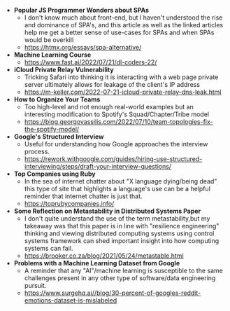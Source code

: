 - **Popular JS Programmer Wonders about SPAs**
  - I don't know much about front-end, but I haven't understood the rise and dominance of SPA's, and this article as well as the linked articles help me get a better sense of use-cases for SPAs and when SPAs would be overkill
  - https://htmx.org/essays/spa-alternative/
- **Machine Learning Course**
  - https://www.fast.ai/2022/07/21/dl-coders-22/
- **iCloud Private Relay Vulnerability**
  - Tricking Safari into thinking it is interacting with a web page private server ultimately allows for leakage of the client's IP address
  - https://m-keller.com/2022-07-21-icloud-private-relay-dns-leak.html
- **How to Organize Your Teams**
  - Too high-level and not enough real-world examples but an interesting modification to Spotify's Squad/Chapter/Tribe model
  - https://blog.georgovassilis.com/2022/07/10/team-topologies-fix-the-spotify-model/
- **Google's Structured Interview**
  - Useful for understanding how Google approaches the interview process. 
  - https://rework.withgoogle.com/guides/hiring-use-structured-interviewing/steps/draft-your-interview-questions/
- **Top Companies using Ruby**
  - In the sea of internet chatter about "X language dying/being dead" this type of site that highlights a language's use can be a helpful reminder that internet chatter is just that.
  - https://toprubycompanies.info/
- **Some Reflection on Metastability in Distributed Systems Paper**
  - I don't quite understand the use of the term metastability,but my takeaway was that this paper is in line with "resilience engineering" thinking and viewing distributed computing systems using control systems framework can shed important insight into how computing systems can fail.
  - https://brooker.co.za/blog/2021/05/24/metastable.html
- **Problems with a Machine Learning Dataset from Google**
  - A reminder that any "AI"/machine learning is susceptible to the same challenges present in any other type of software/data engineering pursuit.
  - https://www.surgehq.ai//blog/30-percent-of-googles-reddit-emotions-dataset-is-mislabeled